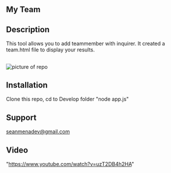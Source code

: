 ## My Team

## Description

This tool allows you to add teammember with inquirer. It created a team.html file to display your results.

##

![picture of repo](https://github.com/seanmena/employee-10/blob/master/Develop/readme/Screen%20Shot%202021-01-21%20at%207.05.42%20PM.pngg)

## Installation

Clone this repo, cd to Develop folder "node app.js"

## Support

seanmenadev@gmail.com

## Video

"https://www.youtube.com/watch?v=uzT2DB4h2HA"
